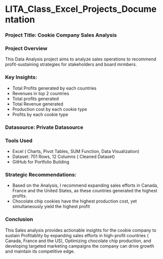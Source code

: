 #  LITA_Class_Excel_Projects_Documentation

### Project Title: Cookie Company Sales Analysis

### Project Overview
This Data Analysis project aims to analyze sales operations to recommend profit-sustaining strategies for stakeholders and board mrmbers.

### Key Insights:
- Total Profits generated by each countries
- Revenues in top 2 countries
- Total profits generated
- Total Revenue generated
- Production cost by each cookie type
- Profits by each cookie type

### Datasource: Private Datasource

### Tools Used
- Excel ( Charts, Pivot Tables, SUM Function, Data Visualization)
- Dataset: 701 Rows, 12 Columns ( Cleaned Dataset)
- GitHub for Portfolio Building
  
### Strategic Recommendations:
- Based on the Analysis, I recommend expanding sales efforts in Canada, France and the United States, as these countries generated the highest profits.
- Chocolate chip cookies have the highest production cost, yet simultaneously yield the highest profit

### Conclusion
 This Sales analysis provides actionable insights for the cookie company to sustain Profitablity by expanding sales efforts in high-profit countries ( Canada, France and the US), Optimizing chocolate chip production, and developing targeted marketing campaigns the company can drive growth and maintain its competitive edge.

